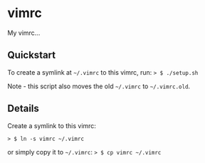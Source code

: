 # vimrc
My vimrc...

## Quickstart
To create a symlink at `~/.vimrc` to this vimrc, run:
`> $ ./setup.sh`

Note - this script also moves the old `~/.vimrc` to `~/.vimrc.old`.

## Details
Create a symlink to this vimrc:

`> $ ln -s vimrc ~/.vimrc`

or simply copy it to `~/.vimrc`:
`> $ cp vimrc ~/.vimrc`
